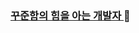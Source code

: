 ### [꾸준함의 힘을 아는 개발자 ](https://makingnameisannoying.github.io/MakingNameIsAnnoying/)👋

<!--
**MakingNameIsAnnoying/MakingNameIsAnnoying** is a ✨ _special_ ✨ repository because its `README.md` (this file) appears on your GitHub profile.

Here are some ideas to get you started:

- 🔭 I’m currently working on ...
- 🌱 I’m currently learning ...
- 👯 I’m looking to collaborate on ...
- 🤔 I’m looking for help with ...
- 💬 Ask me about ...
- 📫 How to reach me: ...
- 😄 Pronouns: ...
- ⚡ Fun fact: ...
-->
